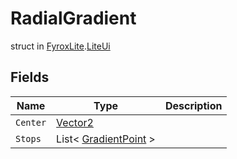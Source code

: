 # RadialGradient
struct in [FyroxLite](../README.md).[LiteUi](README.md)
## Fields
| Name | Type | Description |
|---|---|---|
| `Center` | [Vector2](../LiteMath/Vector2.md) |  |
| `Stops` | List< [GradientPoint](../LiteUi/GradientPoint.md) > |  |

